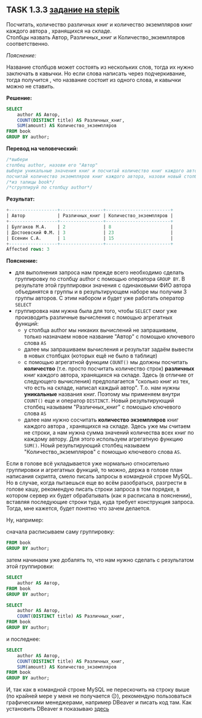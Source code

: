 ## TASK 1.3.3 [задание на stepik](https://stepik.org/lesson/297515/step/3?unit=279275)
Посчитать, количество различных книг и количество экземпляров книг каждого автора , хранящихся на складе.  
Столбцы назвать Автор, Различных_книг и Количество_экземпляров соответственно.

*Пояснение:*

Название столбцов может состоять из нескольких слов, тогда их нужно заключать в кавычки. 
Но если слова написать через подчеркивание, тогда получится , что название состоит из одного слова, и кавычки можно не ставить. 

**Решение:**

```SQL
SELECT
    author AS Автор,
    COUNT(DISTINCT title) AS Различных_книг,
    SUM(amount) AS Количество_экземпляров
FROM book
GROUP BY author;
```

**Перевод на человеческий:**

```SQL
/*выбери
столбец author, назови его "Автор"
выбери уникальные значения книг и посчитай количество книг каждого автора, назови новый столбец с результатом "Различных_книг"
посчитай количество экземпляров книг каждого автора, назови новый столбец с результатом "Количество_экземпляров"*/
/*из талицы book*/
/*сгруппируй по столбцу author*/
```

**Результат:**

```SQL
+------------------+----------------+------------------------+
| Автор            | Различных_книг | Количество_экземпляров |
+------------------+----------------+------------------------+
| Булгаков М.А.    | 2              | 8                      |
| Достоевский Ф.М. | 3              | 23                     |
| Есенин С.А.      | 1              | 15                     |
+------------------+----------------+------------------------+
Affected rows: 3
```

**Пояснение:**

- для выполнения запроса нам прежде всего необходимо сделать группировку по столбцу author с помощью оператора ```GROUP BY```.
В результате этой группировки значения с одинаковыми ФИО автора объединятся в группы и в результирующем наборе мы получим 3 группы авторов.
С этим набором и будет уже работать оператор ```SELECT```
- группировка нам нужна была для того, чтобы ```SELECT``` смог уже производить различные вычисления с помощью агрегатных функций:
   - у столбца author мы никаких вычислений не запрашиваем, только назначаем новое название "Автор" с помощью ключевого слова ```AS```
   - далее мы запрашиваем вычисления и результат задаём вывести в новых столбцах (которых ещё не было в таблице)
   - с помощью агрегатной функцим ```COUNT()``` мы должны посчитать **количество** (т.е. просто посчитать количество строк) **различных** книг каждого автора,
  хранящихся на складе. Здесь (в отличие от следующего вычисления) предполагается "сколько книг из тех, что есть на складе, написал каждый автор".
  Т.о. нам нужны **уникальные** названия книг. Поэтому мы применяем внутри ```COUNT()``` еще и оператор ```DISTINCT```. Новый результирующий столбец
  называем "Различных_книг" с помощью ключевого слова ```AS``` 
   - далее нам нужно сосчитать **количество экземпляров** книг каждого автора , хранящихся на складе. Здесь уже мы считаем не строки, а нам нужна сумма
  значений количества всех книг по каждому автору. Для этого используем агрегатную функцию ```SUM()```. Ноый результирующий столбец называем
  "Количество_экземпляров" с помощью ключевого слова ```AS```.

Если в голове всё укладывается уже нормально относительно группировки и агрегатных функций, то можно, держа в голове план написания скрипта, смело писать
запросы в командной строке MySQL. Но в случае, когда пытаешься еще во всём разобраться, разгрести в голове кашу, рекомендую писать строки запроса в том порядке,
в котором сервер их будет обрабатывать (как я расписала в пояснении), вставляя последующие строки туда, куда требует конструкция запроса.
Тогда, мне кажется, будет понятно что зачем делается.

Ну, например:

сначала расписываем саму группировку:

```SQL
FROM book
GROUP BY author;
```

затем начинаем уже добалять то, что нам нужно сделать с результатом этой группировки:

```SQL
SELECT
    author AS Автор,
FROM book
GROUP BY author;
```

```SQL
SELECT
    author AS Автор,
    COUNT(DISTINCT title) AS Различных_книг,
FROM book
GROUP BY author;
```
и последнее:

```SQL
SELECT
    author AS Автор,
    COUNT(DISTINCT title) AS Различных_книг,
    SUM(amount) AS Количество_экземпляров
FROM book
GROUP BY author;
```

И, так как в командной строке MySQL не перескочить на строку выше (по крайней мере у меня не получается 😐), рекомендую пользоваться
графическими менеджерами, например DBeaver и писать код там. 
Как установить DBeaver я показываю [здесь](https://github.com/Egessihora/SQL_RelationalDB/blob/master/Установка%20MySQL.md)
